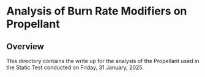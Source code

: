 # Analysis of Burn Rate Modifiers on Propellant

## Overview

This directory contains the write up for the analysis of the Propellant used in the Static Test conducted on Friday, 31 January, 2025.
